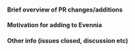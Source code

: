 #### Brief overview of PR changes/additions

#### Motivation for adding to Evennia

#### Other info (issues closed, discussion etc)
